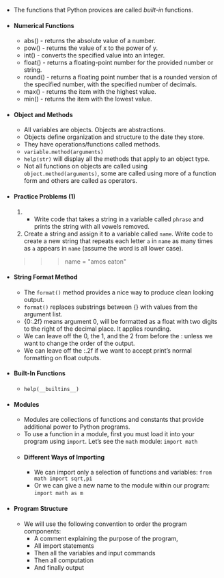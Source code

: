 - The functions that Python provices are called *built-in* functions.
- #### Numerical Functions
	- abs() - returns the absolute value of a number.
	- pow() - returns the value of x to the power of y.
	- int() - converts the specified value into an integer.
	- float() - returns a floating-point number for the provided number or string.
	- round() - returns a floating point number that is a rounded version of the specified number, with the specified number of decimals.
	- max() - returns the item with the highest value.
	- min() - returns the item with the lowest value.
- #### Object and Methods
	- All variables are objects. Objects are abstractions.
	- Objects define organization and structure to the date they store.
	- They have operations/functions called methods.
	- `variable.method(arguments)`
	- `help(str)` will display all the methods that apply to an object type.
	- Not all functions on objects are called using ``object.method(arguments)``, some are called using more of a function form and others are called as operators.
- #### Practice Problems (1)
	1. -   Write code that takes a string in a variable called `phrase` and prints the string with all vowels removed.
	2. Create a string and assign it to a variable called `name`. Write code to create a new string that repeats each letter `a` in `name` as many times as `a` appears in `name` (assume the word is all lower case).
	>>> name = "amos eaton"
	
- #### String Format Method
	- The `format()` method provides a nice way to produce clean looking output.
	- `format()` replaces substrings between {} with values from the argument list.
	- {0:.2f} means argument 0, will be formatted as a float with two digits to the right of the decimal place. It applies rounding.
	- We can leave off the 0, the 1, and the 2 from before the : unless we want to change the order of the output.
	- We can leave off the :.2f if we want to accept print’s normal formatting on float outputs.
- #### Built-In Functions
	- `help(__builtins__)`
- #### Modules
	- Modules are collections of functions and constants that provide additional power to Python programs.
	- To use a function in a module, first you must load it into your program using `import`. Let’s see the `math` module:
	  `import math`
  - #### Different Ways of Importing
	  - We can import only a selection of functions and variables:
	    `from math import sqrt,pi`
	  - Or we can give a new name to the module within our program:
	  `import math as m`
- #### Program Structure
	- We will use the following convention to order the program components:
		- A comment explaining the purpose of the program,
		- All import statements
		- Then all the variables and input commands
		- Then all computation
		- And finally output